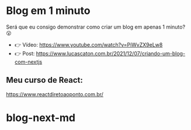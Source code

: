 # Blog em 1 minuto

Será que eu consigo demonstrar como criar um blog em apenas 1 minuto? 😮

- 👉 Vídeo: https://www.youtube.com/watch?v=PiWvZX9eLw8
- 👉 Post: https://www.lucascaton.com.br/2021/12/07/criando-um-blog-com-nextjs

## Meu curso de React:

https://www.reactdiretoaoponto.com.br/
# blog-next-md
